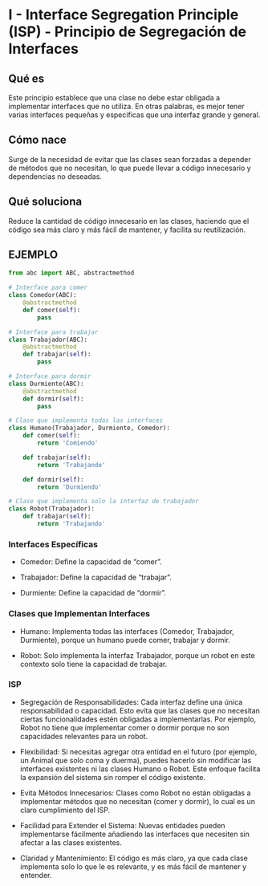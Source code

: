 # **I - Interface Segregation Principle (ISP)** - Principio de Segregación de Interfaces

## Qué es

Este principio establece que una clase no debe estar obligada a implementar interfaces que no utiliza. En otras palabras, es mejor tener varias interfaces pequeñas y específicas que una interfaz grande y general.

## Cómo nace

Surge de la necesidad de evitar que las clases sean forzadas a depender de métodos que no necesitan, lo que puede llevar a código innecesario y dependencias no deseadas.

## Qué soluciona

Reduce la cantidad de código innecesario en las clases, haciendo que el código sea más claro y más fácil de mantener, y facilita su reutilización.

## EJEMPLO

```py
from abc import ABC, abstractmethod

# Interface para comer
class Comedor(ABC):
    @abstractmethod
    def comer(self):
        pass

# Interface para trabajar
class Trabajador(ABC):
    @abstractmethod
    def trabajar(self):
        pass

# Interface para dormir
class Durmiente(ABC):
    @abstractmethod
    def dormir(self):
        pass

# Clase que implementa todas las interfaces
class Humano(Trabajador, Durmiente, Comedor):
    def comer(self):
        return 'Comiendo'

    def trabajar(self):
        return 'Trabajando'

    def dormir(self):
        return 'Durmiendo'

# Clase que implementa solo la interfaz de trabajador
class Robot(Trabajador):
    def trabajar(self):
        return 'Trabajando'
```

### Interfaces Específicas

* Comedor: Define la capacidad de “comer”.

* Trabajador: Define la capacidad de “trabajar”.

* Durmiente: Define la capacidad de “dormir”.

### Clases que Implementan Interfaces

* Humano: Implementa todas las interfaces (Comedor, Trabajador, Durmiente), porque un humano puede comer, trabajar y dormir.

* Robot: Solo implementa la interfaz Trabajador, porque un robot en este contexto solo tiene la capacidad de trabajar.

### ISP

* Segregación de Responsabilidades: Cada interfaz define una única responsabilidad o capacidad. Esto evita que las clases que no necesitan ciertas funcionalidades estén obligadas a implementarlas. Por ejemplo, Robot no tiene que implementar comer o dormir porque no son capacidades relevantes para un robot.

* Flexibilidad: Si necesitas agregar otra entidad en el futuro (por ejemplo, un Animal que solo coma y duerma), puedes hacerlo sin modificar las interfaces existentes ni las clases Humano o Robot. Este enfoque facilita la expansión del sistema sin romper el código existente.

* Evita Métodos Innecesarios: Clases como Robot no están obligadas a implementar métodos que no necesitan (comer y dormir), lo cual es un claro cumplimiento del ISP.

* Facilidad para Extender el Sistema: Nuevas entidades pueden implementarse fácilmente añadiendo las interfaces que necesiten sin afectar a las clases existentes.

* Claridad y Mantenimiento: El código es más claro, ya que cada clase implementa solo lo que le es relevante, y es más fácil de mantener y entender.
